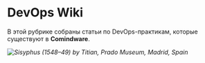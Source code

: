 # DevOps Wiki

В этой рубрике собраны статьи по DevOps-практикам, которые существуют в **Comindware**.

*![Sisyphus (1548–49) by Titian, Prado Museum, Madrid, Spain](sisyphus.jpg)*


